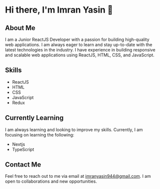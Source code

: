 # Hi there, I'm Imran Yasin 👋

## About Me
I am a Junior ReactJS Developer with a passion for building high-quality web applications. I am always eager to learn and stay up-to-date with the latest technologies in the industry. I have experience in building responsive and scalable web applications using ReactJS, HTML, CSS, and JavaScript.

## Skills
- ReactJS
- HTML
- CSS
- JavaScript
- Redux


## Currently Learning
I am always learning and looking to improve my skills. Currently, I am focusing on learning the following:

- Nextjs
- TypeScript

## Contact Me
Feel free to reach out to me via email at imranyasin944@gmail.com. I am open to collaborations and new opportunities.



<!---
imran-yasin/imran-yasin is a ✨ special ✨ repository because its `README.md` (this file) appears on your GitHub profile.
You can click the Preview link to take a look at your changes.
--->
